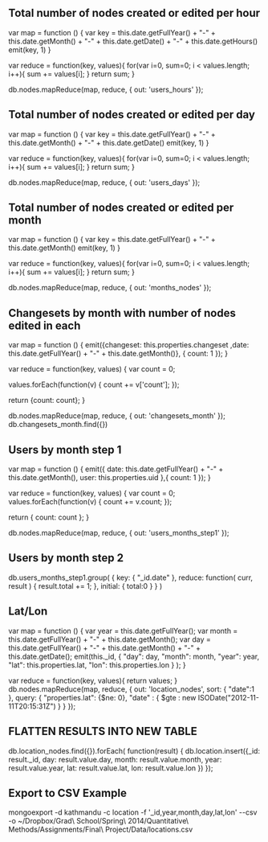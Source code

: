 ## Total number of nodes created or edited per hour

var map = function () {
  var key = this.date.getFullYear() + "-" + this.date.getMonth() + "-" + this.date.getDate() + "-" + this.date.getHours()
  emit(key, 1)
}

var reduce = function(key, values){
  for(var i=0, sum=0; i < values.length; i++){
    sum += values[i];
  }
  return sum;
}

db.nodes.mapReduce(map, reduce, { out: 'users_hours' });


## Total number of nodes created or edited per day

var map = function () {
  var key = this.date.getFullYear() + "-" + this.date.getMonth() + "-" + this.date.getDate()
  emit(key, 1)
}

var reduce = function(key, values){
  for(var i=0, sum=0; i < values.length; i++){
    sum += values[i];
  }
  return sum;
}

db.nodes.mapReduce(map, reduce, { out: 'users_days' });

## Total number of nodes created or edited per month

var map = function () {
  var key = this.date.getFullYear() + "-" + this.date.getMonth()
  emit(key, 1)
}

var reduce = function(key, values){
  for(var i=0, sum=0; i < values.length; i++){
    sum += values[i];
  }
  return sum;
}

db.nodes.mapReduce(map, reduce, { out: 'months_nodes' });

## Changesets by month with number of nodes edited in each

var map = function () {
  emit({changeset: this.properties.changeset ,date: this.date.getFullYear() + "-" + this.date.getMonth()}, { count: 1 });
}

var reduce = function(key, values) {
  var count = 0;

  values.forEach(function(v) {
    count += v['count'];
  });

  return {count: count};
}

db.nodes.mapReduce(map, reduce, { out: 'changesets_month' });
db.changesets_month.find({})


## Users by month step 1

var map = function () {
  emit({ date: this.date.getFullYear() + "-" + this.date.getMonth(), user: this.properties.uid },{ count: 1 });
}

var reduce = function(key, values) {
  var count = 0;
  values.forEach(function(v) {
    count += v.count;
  });

  return {
    count: count
    };
}

db.nodes.mapReduce(map, reduce, { out: 'users_months_step1' });

## Users by month step 2

db.users_months_step1.group(
   {
     key: { "_id.date" },
     reduce: function( curr, result ) {
            result.total += 1;
             },
     initial: { total:0 }
   }
)


## Lat/Lon
var map = function () {
  var year = this.date.getFullYear();
  var month = this.date.getFullYear() + "-" + this.date.getMonth();
  var day = this.date.getFullYear() + "-" + this.date.getMonth() + "-" + this.date.getDate();
  emit(this._id, { "day": day, "month": month, "year": year, "lat": this.properties.lat, "lon": this.properties.lon	} );
}

var reduce = function(key, values){
  return values;
}
db.nodes.mapReduce(map, reduce, { out: 'location_nodes', sort: { "date":1 }, query: { "properties.lat": {$ne: 0}, "date" : { $gte : new ISODate("2012-11-11T20:15:31Z") } } });

## FLATTEN RESULTS INTO NEW TABLE
db.location_nodes.find({}).forEach( function(result) {
	db.location.insert({_id: result._id, day: result.value.day, month: result.value.month, year: result.value.year, lat: result.value.lat, lon: result.value.lon })
});

## Export to CSV Example
mongoexport -d kathmandu -c location -f '_id,year,month,day,lat,lon' --csv -o ~/Dropbox/Grad\ School/Spring\ 2014/Quantitative\ Methods/Assignments/Final\ Project/Data/locations.csv
